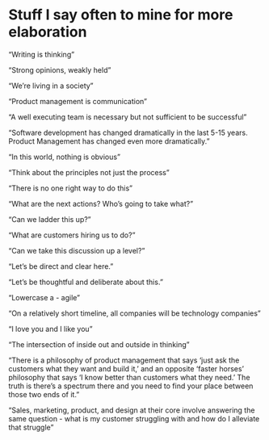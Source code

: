 # Stuff I say often to mine for more elaboration

“Writing is thinking”

“Strong opinions, weakly held”

“We’re living in a society”

“Product management is communication”

“A well executing team is necessary but not sufficient to be successful”

“Software development has changed dramatically in the last 5-15 years. Product Management has changed even more dramatically.”

“In this world, nothing is obvious”

“Think about the principles not just the process”

“There is no one right way to do this”

“What are the next actions? Who’s going to take what?”

“Can we ladder this up?”

“What are customers hiring us to do?”

“Can we take this discussion up a level?”

“Let’s be direct and clear here.”

“Let’s be thoughtful and deliberate about this.”

“Lowercase a - agile”

“On a relatively short timeline, all companies will be technology companies”

“I love you and I like you”

“The intersection of inside out and outside in thinking”

“There is a philosophy of product management that says ‘just ask the customers what they want and build it,’ and an opposite ‘faster horses’ philosophy that says ‘I know better than customers what they need.’  The truth is there’s a spectrum there and you need to find your place between those two ends of it.”

“Sales, marketing, product, and design at their core involve answering the same question - what is my customer struggling with and how do I alleviate that struggle”